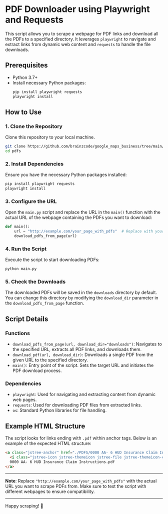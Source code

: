 # PDF Downloader using Playwright and Requests

This script allows you to scrape a webpage for PDF links and download all the PDFs to a specified directory. It leverages `playwright` to navigate and extract links from dynamic web content and `requests` to handle the file downloads.

## Prerequisites

- Python 3.7+
- Install necessary Python packages:
  ```sh
  pip install playwright requests
  playwright install
  ```

## How to Use

### 1. Clone the Repository

Clone this repository to your local machine.

```sh
git clone https://github.com/brainzcode/google_maps_business/tree/main/scraper/pdfs
cd pdfs
```

### 2. Install Dependencies

Ensure you have the necessary Python packages installed:

```sh
pip install playwright requests
playwright install
```

### 3. Configure the URL

Open the `main.py` script and replace the URL in the `main()` function with the actual URL of the webpage containing the PDFs you want to download:

```python
def main():
    url = "http://example.com/your_page_with_pdfs"  # Replace with your actual URL
    download_pdfs_from_page(url)
```

### 4. Run the Script

Execute the script to start downloading PDFs:

```sh
python main.py
```

### 5. Check the Downloads

The downloaded PDFs will be saved in the `downloads` directory by default. You can change this directory by modifying the `download_dir` parameter in the `download_pdfs_from_page` function.

## Script Details

### Functions

- `download_pdfs_from_page(url, download_dir="downloads")`: Navigates to the specified URL, extracts all PDF links, and downloads them.
- `download_pdf(url, download_dir)`: Downloads a single PDF from the given URL to the specified directory.
- `main()`: Entry point of the script. Sets the target URL and initiates the PDF download process.

### Dependencies

- `playwright`: Used for navigating and extracting content from dynamic web pages.
- `requests`: Used for downloading PDF files from extracted links.
- `os`: Standard Python libraries for file handling.

## Example HTML Structure

The script looks for links ending with `.pdf` within anchor tags. Below is an example of the expected HTML structure:

```html
<a class="jstree-anchor" href="./PDFS/0000 AA- 6 HUD Insurance Claim Instructions.pdf" tabindex="-1" role="treeitem" aria-selected="false" aria-level="1" id="./PDFS/0000 AA- 6 HUD Insurance Claim Instructions.pdf_anchor">
  <i class="jstree-icon jstree-themeicon jstree-file jstree-themeicon-custom" role="presentation"></i>
  0000 AA- 6 HUD Insurance Claim Instructions.pdf
</a>
```

---

**Note**: Replace `"http://example.com/your_page_with_pdfs"` with the actual URL you want to scrape PDFs from. Make sure to test the script with different webpages to ensure compatibility.

---

Happy scraping! 🚀